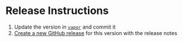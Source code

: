 # Release Instructions

1. Update the version in [`vapor`](./vapor#L71) and commit it
2. [Create a new GitHub release](https://github.com/laravel/vapor-cli/releases/new) for this version with the release notes
